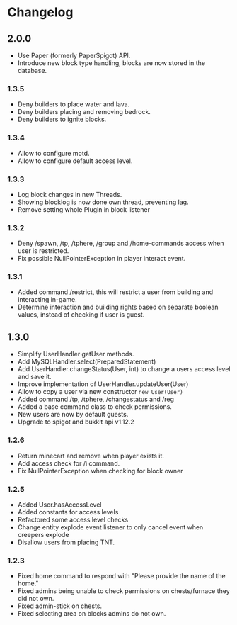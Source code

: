 # Changelog

## 2.0.0

* Use Paper (formerly PaperSpigot) API.
* Introduce new block type handling, blocks are now stored in the database.

### 1.3.5

* Deny builders to place water and lava.
* Deny builders placing and removing bedrock.
* Deny builders to ignite blocks.

### 1.3.4

* Allow to configure motd.
* Allow to configure default access level.

### 1.3.3

* Log block changes in new Threads.
* Showing blocklog is now done own thread, preventing lag.
* Remove setting whole Plugin in block listener

### 1.3.2

* Deny /spawn, /tp, /tphere, /group and /home-commands access when user is restricted.
* Fix possible NullPointerException in player interact event.

### 1.3.1

* Added command /restrict, this will restrict a user from building and interacting in-game.
* Determine interaction and building rights based on separate boolean values, instead of checking if user is guest.

## 1.3.0

* Simplify UserHandler getUser methods.
* Add MySQLHandler.select(PreparedStatement)
* Add UserHandler.changeStatus(User, int) to change a users access level and save it.
* Improve implementation of UserHandler.updateUser(User)
* Allow to copy a user via new constructor `new User(User)`
* Added command /tp, /tphere, /changestatus and /reg
* Added a base command class to check permissions.
* New users are now by default guests.
* Upgrade to spigot and bukkit api v1.12.2

### 1.2.6

* Return minecart and remove when player exists it.
* Add access check for /i command.
* Fix NullPointerException when checking for block owner

### 1.2.5

* Added User.hasAccessLevel
* Added constants for access levels
* Refactored some access level checks
* Change entity explode event listener to only cancel event when creepers explode
* Disallow users from placing TNT.

### 1.2.3

* Fixed home command to respond with "Please provide the name of the home."
* Fixed admins being unable to check permissions on chests/furnace they did not own.
* Fixed admin-stick on chests.
* Fixed selecting area on blocks admins do not own.
